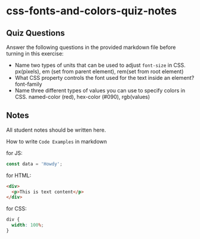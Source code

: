 # css-fonts-and-colors-quiz-notes

## Quiz Questions

Answer the following questions in the provided markdown file before turning in this exercise:

- Name two types of units that can be used to adjust `font-size` in CSS.
  px(pixels), em (set from parent element), rem(set from root element)
- What CSS property controls the font used for the text inside an element?
  font-family
- Name three different types of values you can use to specify colors in CSS.
  named-color (red), hex-color (#090), rgb(values)

## Notes

All student notes should be written here.

How to write `Code Examples` in markdown

for JS:

```js
const data = 'Howdy';
```

for HTML:

```html
<div>
  <p>This is text content</p>
</div>
```

for CSS:

```css
div {
  width: 100%;
}
```
